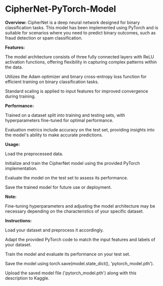 # CipherNet-PyTorch-Model

**Overview:**
CipherNet is a deep neural network designed for binary classification tasks. This model has been implemented using PyTorch and is suitable for scenarios where you need to predict binary outcomes, such as fraud detection or spam classification.

**Features:**

The model architecture consists of three fully connected layers with ReLU activation functions, offering flexibility in capturing complex patterns within the data.

Utilizes the Adam optimizer and binary cross-entropy loss function for efficient training on binary classification tasks.

Standard scaling is applied to input features for improved convergence during training.

**Performance:**

Trained on a dataset split into training and testing sets, with hyperparameters fine-tuned for optimal performance.

Evaluation metrics include accuracy on the test set, providing insights into the model's ability to make accurate predictions.

**Usage:**

Load the preprocessed data.

Initialize and train the CipherNet model using the provided PyTorch implementation.

Evaluate the model on the test set to assess its performance.

Save the trained model for future use or deployment.

**Note:**

Fine-tuning hyperparameters and adjusting the model architecture may be necessary depending on the characteristics of your specific dataset.

**Instructions:**

Load your dataset and preprocess it accordingly.

Adapt the provided PyTorch code to match the input features and labels of your dataset.

Train the model and evaluate its performance on your test set.

Save the model using torch.save(model.state_dict(), 'pytorch_model.pth').

Upload the saved model file ('pytorch_model.pth') along with this description to Kaggle.
